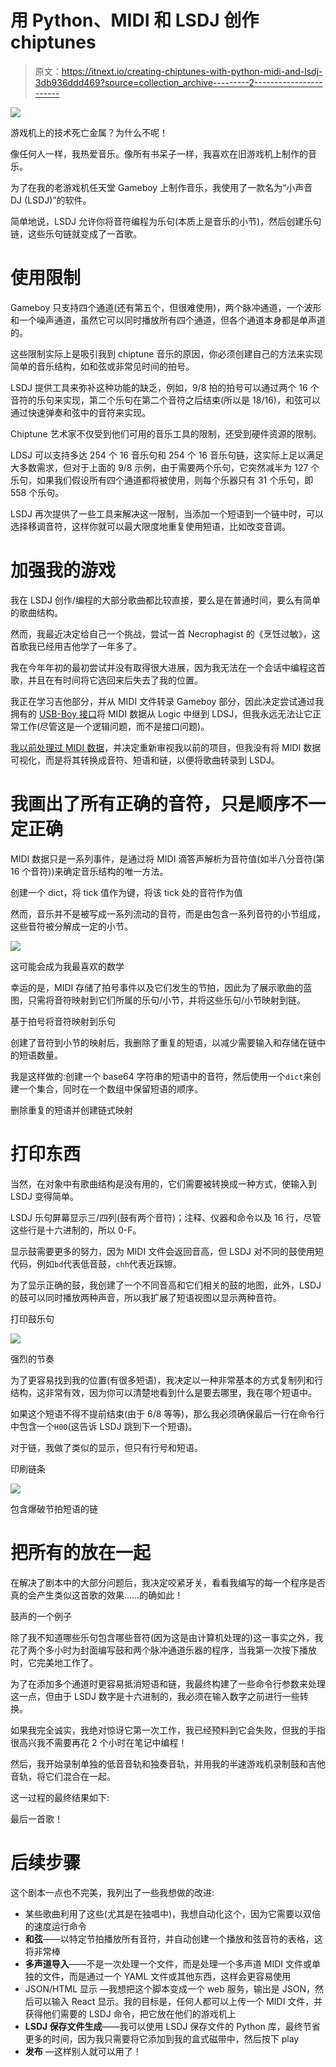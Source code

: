 # 用 Python、MIDI 和 LSDJ 创作 chiptunes

> 原文：<https://itnext.io/creating-chiptunes-with-python-midi-and-lsdj-3db936ddd469?source=collection_archive---------2----------------------->

![](img/d4bd91f3976aa9301827de9bbecfff30.png)

游戏机上的技术死亡金属？为什么不呢！

像任何人一样，我热爱音乐。像所有书呆子一样，我喜欢在旧游戏机上制作的音乐。

为了在我的老游戏机任天堂 Gameboy 上制作音乐，我使用了一款名为“小声音 DJ (LSDJ)”的软件。

简单地说，LSDJ 允许你将音符编程为乐句(本质上是音乐的小节)，然后创建乐句链，这些乐句链就变成了一首歌。

# 使用限制

Gameboy 只支持四个通道(还有第五个，但很难使用)，两个脉冲通道，一个波形和一个噪声通道，虽然它可以同时播放所有四个通道，但各个通道本身都是单声道的。

这些限制实际上是吸引我到 chiptune 音乐的原因，你必须创建自己的方法来实现简单的音乐结构，如和弦或非常见时间的拍号。

LSDJ 提供工具来弥补这种功能的缺乏，例如，9/8 拍的拍号可以通过两个 16 个音符的乐句来实现，第二个乐句在第二个音符之后结束(所以是 18/16)，和弦可以通过快速弹奏和弦中的音符来实现。

Chiptune 艺术家不仅受到他们可用的音乐工具的限制，还受到硬件资源的限制。

LDSJ 可以支持多达 254 个 16 音乐句和 254 个 16 音乐句链，这实际上足以满足大多数需求，但对于上面的 9/8 示例，由于需要两个乐句，它突然减半为 127 个乐句，如果我们假设所有四个通道都将被使用，则每个乐器只有 31 个乐句，即 558 个乐句。

LSDJ 再次提供了一些工具来解决这一限制，当添加一个短语到一个链中时，可以选择移调音符，这样你就可以最大限度地重复使用短语，比如改变音调。

# 加强我的游戏

我在 LSDJ 创作/编程的大部分歌曲都比较直接，要么是在普通时间，要么有简单的歌曲结构。

然而，我最近决定给自己一个挑战，尝试一首 Necrophagist 的《烹饪过敏》，这首歌我已经用吉他学了一年多了。

我在今年年初的最初尝试并没有取得很大进展，因为我无法在一个会话中编程这首歌，并且在有时间将它选回来后失去了我的位置。

我正在学习吉他部分，并从 MIDI 文件转录 Gameboy 部分，因此决定尝试通过我拥有的 [USB-Boy 接口](https://thursdaycustoms.bigcartel.com/product/usb-boy)将 MIDI 数据从 Logic 中继到 LDSJ，但我永远无法让它正常工作(尽管这是一个逻辑问题，而不是接口问题)。

[我以前处理过 MIDI 数据](https://medium.com/@colinwren/visualising-midi-files-with-python-b221feacd762)，并决定重新审视我以前的项目，但我没有将 MIDI 数据可视化，而是将其转换成音符、短语和链，以便将歌曲转录到 LSDJ。

# 我画出了所有正确的音符，只是顺序不一定正确

MIDI 数据只是一系列事件，是通过将 MIDI 滴答声解析为音符值(如半八分音符(第 16 个音符))来确定音乐结构的唯一方法。

创建一个 dict，将 tick 值作为键，将该 tick 处的音符作为值

然而，音乐并不是被写成一系列流动的音符，而是由包含一系列音符的小节组成，这些音符被分解成一定的小节。

![](img/6dea83ec6b1eeff8ad3513a68dcd6a6f.png)

这可能会成为我最喜欢的数学

幸运的是，MIDI 存储了拍号事件以及它们发生的节拍，因此为了展示歌曲的蓝图，只需将音符映射到它们所属的乐句/小节，并将这些乐句/小节映射到链。

基于拍号将音符映射到乐句

创建了音符到小节的映射后，我删除了重复的短语，以减少需要输入和存储在链中的短语数量。

我是这样做的:创建一个 base64 字符串的短语中的音符，然后使用一个`dict`来创建一个集合，同时在一个数组中保留短语的顺序。

删除重复的短语并创建链式映射

# 打印东西

当然，在对象中有歌曲结构是没有用的，它们需要被转换成一种方式，使输入到 LSDJ 变得简单。

LSDJ 乐句屏幕显示三/四列(鼓有两个音符)；注释、仪器和命令以及 16 行，尽管这些行是十六进制的，所以 0-F。

显示鼓需要更多的努力，因为 MIDI 文件会返回音高，但 LSDJ 对不同的鼓使用短代码，例如`bd`代表低音鼓，`chh`代表近踩镲。

为了显示正确的鼓，我创建了一个不同音高和它们相关的鼓的地图，此外，LSDJ 的鼓可以同时播放两种声音，所以我扩展了短语视图以显示两种音符。

打印鼓乐句

![](img/e043929272cffe4b41ffafaa747211ab.png)

强烈的节奏

为了更容易找到我的位置(有很多短语)，我决定以一种非常基本的方式复制列和行结构，这非常有效，因为你可以清楚地看到什么是要去哪里，我在哪个短语中。

如果这个短语不得不提前结束(由于 6/8 等等)，那么我必须确保最后一行在命令行中包含一个`H00`(这告诉 LSDJ 跳到下一个短语)。

对于链，我做了类似的显示，但只有行号和短语。

印刷链条

![](img/4ca962e503be535fa688e48fc076544c.png)

包含爆破节拍短语的链

# 把所有的放在一起

在解决了剧本中的大部分问题后，我决定咬紧牙关，看看我编写的每一个程序是否真的会产生类似这首歌的效果……的确如此！

鼓声的一个例子

除了我不知道哪些乐句包含哪些音符(因为这是由计算机处理的)这一事实之外，我花了两个多小时为封面编写鼓和两个脉冲通道乐器的程序，当我第一次按下播放时，它完美地工作了。

为了在添加多个通道时更容易抵消短语和链，我最终构建了一些命令行参数来处理这一点，但由于 LSDJ 数字是十六进制的，我必须在输入数字之前进行一些转换。

如果我完全诚实，我绝对惊讶它第一次工作，我已经预料到它会失败，但我的手指很高兴我不需要再花 2 个小时在笔记中编程！

然后，我开始录制单独的低音音轨和独奏音轨，并用我的半速游戏机录制鼓和吉他音轨，将它们混合在一起。

这一过程的最终结果如下:

最后一首歌！

# 后续步骤

这个剧本一点也不完美，我列出了一些我想做的改进:

*   某些歌曲利用了这些(尤其是在独唱中)，我想自动化这个，因为它需要以双倍的速度运行命令
*   **和弦**——以特定节拍播放所有音符，并自动创建一个播放和弦音符的表格，这将非常棒
*   **多声道导入**——不是一次处理一个文件，而是处理一个多声道 MIDI 文件或单独的文件，而是通过一个 YAML 文件或其他东西，这样会更容易使用
*   JSON/HTML 显示 —我想把这个脚本变成一个 web 服务，输出是 JSON，然后可以输入 React 显示。我的目标是，任何人都可以上传一个 MIDI 文件，并获得他们需要的 LSDJ 命令，把它放在他们的游戏机上
*   **LSDJ 保存文件生成**——我可以使用 LSDJ 保存文件的 Python 库，最终节省更多的时间，因为我只需要将它添加到我的盒式磁带中，然后按下 play
*   **发布** —这样别人就可以用了！
